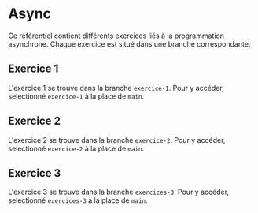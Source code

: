 # Async

Ce référentiel contient différents exercices liés à la programmation asynchrone. Chaque exercice est situé dans une branche correspondante.

## Exercice 1

L'exercice 1 se trouve dans la branche `exercice-1`. Pour y accéder, selectionné `exercice-1` à la place de `main`.

## Exercice 2

L'exercice 2 se trouve dans la branche `exercice-2`. Pour y accéder, selectionné `exercice-2` à la place de `main`.

## Exercice 3

L'exercice 3 se trouve dans la branche `exercices-3`. Pour y accéder, selectionné `exercices-3` à la place de `main`.
